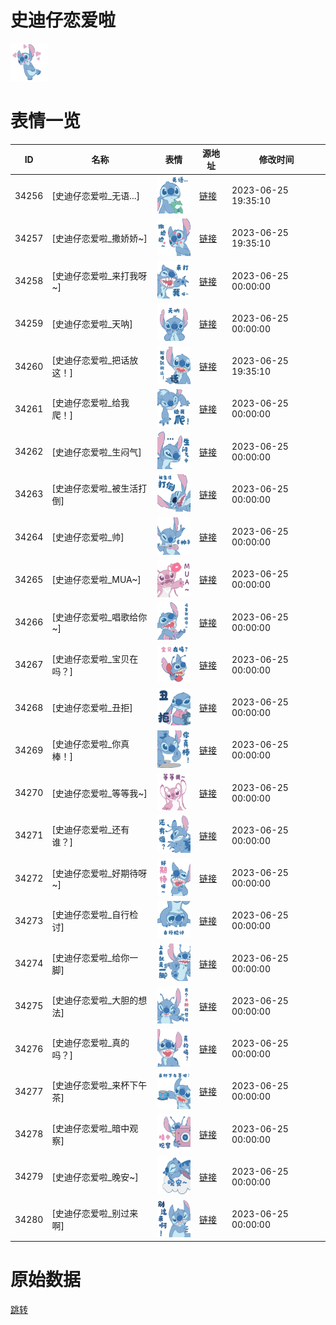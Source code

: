 # 史迪仔恋爱啦

<img src="./cover.png" height="60" alt="cover" />

# 表情一览

|ID|名称|表情|源地址|修改时间|
|----|----|----|----|----|
|34256|[史迪仔恋爱啦_无语...]|<img src="./pic/034256_%5B史迪仔恋爱啦_无语...%5D.png" height="60" alt="无语..."/>|[链接](https://i0.hdslb.com/bfs/garb/e00783a11805ee172621f58ff27227efe0c20060.png)|2023-06-25 19:35:10|
|34257|[史迪仔恋爱啦_撒娇娇~]|<img src="./pic/034257_%5B史迪仔恋爱啦_撒娇娇~%5D.png" height="60" alt="撒娇娇~"/>|[链接](https://i0.hdslb.com/bfs/garb/b1f9af275be67c9ef7c61a817cd14aa82dd4580b.png)|2023-06-25 19:35:10|
|34258|[史迪仔恋爱啦_来打我呀~]|<img src="./pic/034258_%5B史迪仔恋爱啦_来打我呀~%5D.png" height="60" alt="来打我呀~"/>|[链接](https://i0.hdslb.com/bfs/garb/44a7a8e3de862a58d7e5d8bf21e067411129f5c3.png)|2023-06-25 00:00:00|
|34259|[史迪仔恋爱啦_天呐]|<img src="./pic/034259_%5B史迪仔恋爱啦_天呐%5D.png" height="60" alt="天呐"/>|[链接](https://i0.hdslb.com/bfs/garb/e57e7c43cf879c418d8df7652d3bb87a0bd8708f.png)|2023-06-25 00:00:00|
|34260|[史迪仔恋爱啦_把话放这！]|<img src="./pic/034260_%5B史迪仔恋爱啦_把话放这！%5D.png" height="60" alt="把话放这！"/>|[链接](https://i0.hdslb.com/bfs/garb/c3b43b926e738e95712ec963f3ea55fe924be0c5.png)|2023-06-25 19:35:10|
|34261|[史迪仔恋爱啦_给我爬！]|<img src="./pic/034261_%5B史迪仔恋爱啦_给我爬！%5D.png" height="60" alt="给我爬！"/>|[链接](https://i0.hdslb.com/bfs/garb/948225cc53027cbd9669470a8dc337cef781bce5.png)|2023-06-25 00:00:00|
|34262|[史迪仔恋爱啦_生闷气]|<img src="./pic/034262_%5B史迪仔恋爱啦_生闷气%5D.png" height="60" alt="生闷气"/>|[链接](https://i0.hdslb.com/bfs/garb/d278cdba3632c45d892e0c0f90b9b84bbb233831.png)|2023-06-25 00:00:00|
|34263|[史迪仔恋爱啦_被生活打倒]|<img src="./pic/034263_%5B史迪仔恋爱啦_被生活打倒%5D.png" height="60" alt="被生活打倒"/>|[链接](https://i0.hdslb.com/bfs/garb/b344c7f03c164ba54a34fc44780e381040ae1d40.png)|2023-06-25 00:00:00|
|34264|[史迪仔恋爱啦_帅]|<img src="./pic/034264_%5B史迪仔恋爱啦_帅%5D.png" height="60" alt="帅"/>|[链接](https://i0.hdslb.com/bfs/garb/dc8aad6488d25cf516fc6867ddbf85b04893f9f9.png)|2023-06-25 00:00:00|
|34265|[史迪仔恋爱啦_MUA~]|<img src="./pic/034265_%5B史迪仔恋爱啦_MUA~%5D.png" height="60" alt="MUA~"/>|[链接](https://i0.hdslb.com/bfs/garb/58a570eacbc4de6409309240ee6d501a9c87927d.png)|2023-06-25 00:00:00|
|34266|[史迪仔恋爱啦_唱歌给你~]|<img src="./pic/034266_%5B史迪仔恋爱啦_唱歌给你~%5D.png" height="60" alt="唱歌给你~"/>|[链接](https://i0.hdslb.com/bfs/garb/4cb8ace50c2d1784947cb608975c69c1bbf15c95.png)|2023-06-25 00:00:00|
|34267|[史迪仔恋爱啦_宝贝在吗？]|<img src="./pic/034267_%5B史迪仔恋爱啦_宝贝在吗？%5D.png" height="60" alt="宝贝在吗？"/>|[链接](https://i0.hdslb.com/bfs/garb/eafb14637dd5ac007671e38b587ef60b726e7861.png)|2023-06-25 00:00:00|
|34268|[史迪仔恋爱啦_丑拒]|<img src="./pic/034268_%5B史迪仔恋爱啦_丑拒%5D.png" height="60" alt="丑拒"/>|[链接](https://i0.hdslb.com/bfs/garb/700f3ca30a8b04e04bc23c7d18461a1dee0f15d8.png)|2023-06-25 00:00:00|
|34269|[史迪仔恋爱啦_你真棒！]|<img src="./pic/034269_%5B史迪仔恋爱啦_你真棒！%5D.png" height="60" alt="你真棒！"/>|[链接](https://i0.hdslb.com/bfs/garb/3c99d9ac8030588deba6fd7011302205fd854531.png)|2023-06-25 00:00:00|
|34270|[史迪仔恋爱啦_等等我~]|<img src="./pic/034270_%5B史迪仔恋爱啦_等等我~%5D.png" height="60" alt="等等我~"/>|[链接](https://i0.hdslb.com/bfs/garb/8e738408194a9c04102569f17330022658db1983.png)|2023-06-25 00:00:00|
|34271|[史迪仔恋爱啦_还有谁？]|<img src="./pic/034271_%5B史迪仔恋爱啦_还有谁？%5D.png" height="60" alt="还有谁？"/>|[链接](https://i0.hdslb.com/bfs/garb/6037c586215bc3c7838e75f85a80b788bb22989a.png)|2023-06-25 00:00:00|
|34272|[史迪仔恋爱啦_好期待呀~]|<img src="./pic/034272_%5B史迪仔恋爱啦_好期待呀~%5D.png" height="60" alt="好期待呀~"/>|[链接](https://i0.hdslb.com/bfs/garb/8c6d71659acc7d5a2a37d91805334be4ddb2119f.png)|2023-06-25 00:00:00|
|34273|[史迪仔恋爱啦_自行检讨]|<img src="./pic/034273_%5B史迪仔恋爱啦_自行检讨%5D.png" height="60" alt="自行检讨"/>|[链接](https://i0.hdslb.com/bfs/garb/26c09792909a230f266827bfaa5beee2c4d1c5b2.png)|2023-06-25 00:00:00|
|34274|[史迪仔恋爱啦_给你一脚]|<img src="./pic/034274_%5B史迪仔恋爱啦_给你一脚%5D.png" height="60" alt="给你一脚"/>|[链接](https://i0.hdslb.com/bfs/garb/836b53456ce1ce12b427fe5ce13aaaf137a5dc9b.png)|2023-06-25 00:00:00|
|34275|[史迪仔恋爱啦_大胆的想法]|<img src="./pic/034275_%5B史迪仔恋爱啦_大胆的想法%5D.png" height="60" alt="大胆的想法"/>|[链接](https://i0.hdslb.com/bfs/garb/c5815ef9c9997a0d4f56394094cb5a5902cdfeb0.png)|2023-06-25 00:00:00|
|34276|[史迪仔恋爱啦_真的吗？]|<img src="./pic/034276_%5B史迪仔恋爱啦_真的吗？%5D.png" height="60" alt="真的吗？"/>|[链接](https://i0.hdslb.com/bfs/garb/f92d435100eea2911e0af12afcc9ce8c7620f5ba.png)|2023-06-25 00:00:00|
|34277|[史迪仔恋爱啦_来杯下午茶]|<img src="./pic/034277_%5B史迪仔恋爱啦_来杯下午茶%5D.png" height="60" alt="来杯下午茶"/>|[链接](https://i0.hdslb.com/bfs/garb/196b4d15499e6bda5a11e1738c03d4139e47a986.png)|2023-06-25 00:00:00|
|34278|[史迪仔恋爱啦_暗中观察]|<img src="./pic/034278_%5B史迪仔恋爱啦_暗中观察%5D.png" height="60" alt="暗中观察"/>|[链接](https://i0.hdslb.com/bfs/garb/a22cd10e2b81d6704ecac25003f1babc0ece922d.png)|2023-06-25 00:00:00|
|34279|[史迪仔恋爱啦_晚安~]|<img src="./pic/034279_%5B史迪仔恋爱啦_晚安~%5D.png" height="60" alt="晚安~"/>|[链接](https://i0.hdslb.com/bfs/garb/4298f183c7436ca23608c6cdcde3cb1576ce5d95.png)|2023-06-25 00:00:00|
|34280|[史迪仔恋爱啦_别过来啊]|<img src="./pic/034280_%5B史迪仔恋爱啦_别过来啊%5D.png" height="60" alt="别过来啊"/>|[链接](https://i0.hdslb.com/bfs/garb/713e72bd878aa5574db6a26102febca34e7ecac8.png)|2023-06-25 00:00:00|

# 原始数据

[跳转](./raw.json)

